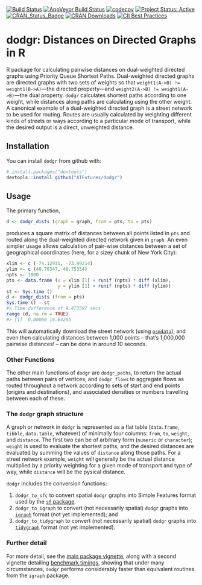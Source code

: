 <!-- README.md is generated from README.Rmd. Please edit that file -->

[![Build
Status](https://travis-ci.org/ATFutures/dodgr.svg)](https://travis-ci.org/ATFutures/dodgr)
[![AppVeyor Build
Status](https://ci.appveyor.com/api/projects/status/github/ATFutures/dodgr?branch=master&svg=true)](https://ci.appveyor.com/project/ATFutures/dodgr)
[![codecov](https://codecov.io/gh/ATFutures/dodgr/branch/master/graph/badge.svg)](https://codecov.io/gh/ATFutures/dodgr)
[![Project Status:
Active](http://www.repostatus.org/badges/latest/active.svg)](http://www.repostatus.org/#active)
[![CRAN\_Status\_Badge](http://www.r-pkg.org/badges/version/dodgr)](https://cran.r-project.org/package=dodgr)
[![CRAN
Downloads](http://cranlogs.r-pkg.org/badges/grand-total/dodgr?color=orange)](https://cran.r-project.org/package=dodgr)
[![CII Best
Practices](https://bestpractices.coreinfrastructure.org/projects/1396/badge)](https://bestpractices.coreinfrastructure.org/projects/1396)

# dodgr: Distances on Directed Graphs in R

R package for calculating pairwise distances on dual-weighted directed
graphs using Priority Queue Shortest Paths. Dual-weighted directed
graphs are directed graphs with two sets of weights so that
`weight1(A->B) != weight1(B->A)`—the directed property—and
`weight2(A->B) != weight1(A->B)`—the dual property. `dodgr` calculates
shortest paths according to one weight, while distances along paths are
calculating using the other weight. A canonical example of a
dual-weighted directed graph is a street network to be used for routing.
Routes are usually calculated by weighting different kinds of streets or
ways according to a particular mode of transport, while the desired
output is a direct, unweighted distance.

## Installation

You can install `dodgr` from github with:

``` r
# install.packages("devtools")
devtools::install_github("ATFutures/dodgr")
```

## Usage

The primary function,

``` r
d <- dodgr_dists (graph = graph, from = pts, to = pts)
```

produces a square matrix of distances between all points listed in `pts`
and routed along the dual-weighted directed network given in `graph`. An
even simpler usage allows calculation of pair-wise distances between a
set of geographical coordinates (here, for a sizey chunk of New York
City):

``` r
xlim <- c (-74.12931, -73.99214)
ylim <- c (40.70347, 40.75354)
npts <- 1000
pts <- data.frame (x = xlim [1] + runif (npts) * diff (xlim),
                   y = ylim [1] + runif (npts) * diff (ylim))
st <- Sys.time ()
d <- dodgr_dists (from = pts)
Sys.time () - st
#> Time difference of 9.473597 secs
range (d, na.rm = TRUE)
#> [1]  0.00000 16.64285
```

This will automatically download the street network (using
[`osmdata`](https://cran.r-project.org/package=osmdata)), and even then
calculating distances between 1,000 points – that’s 1,000,000 pairwise
distances\! – can be done in around 10 seconds.

### Other Functions

The other main functions of `dodgr` are `dodgr_paths`, to return the
actual paths between pairs of vertices, and `dodgr_flows` to aggregate
flows as routed throughout a network according to sets of start and end
points (origins and destinations), and associated densities or numbers
travelling between each of these.

### The `dodgr` graph structure

A graph or network in `dodgr` is represented as a flat table
(`data.frame`, `tibble`, `data.table`, whatever) of minimally four
columns: `from`, `to`, `weight`, and `distance`. The first two can be of
arbitrary form (`numeric` or `character`); `weight` is used to evaluate
the shortest paths, and the desired distances are evaluated by summing
the values of `distance` along those paths. For a street network
example, `weight` will generally be the actual distance multiplied by a
priority weighting for a given mode of transport and type of way, while
`distance` will be the pysical distance.

`dodgr` includes the conversion functions:

1.  `dodgr_to_sfc` to convert spatial `dodgr` graphs into Simple
    Features format used by the [`sf`
    package](https://cran.r-project.org/package=sf).
2.  `dodgr_to_igraph` to convert (not necessarily spatial) `dodgr`
    graphs into [`igraph`](https://cran.r-project.org/package=igraph)
    format (not yet implemented); and
3.  `dodgr_to_tidygraph` to convert (not necessarily spatial) `dodgr`
    graphs into
    [`tidygraph`](https://cran.r-project.org/package=tidygraph) format
    (not yet implemented).

### Further detail

For more detail, see the [main package
vignette](https://github.com/ATFutures/dodgr/articles/dodgr.html), along
with a second vignette detailing [benchmark
timings](https://github.com/ATFutures/dodgr/articles/benchmark.html),
showing that under many circumstances, `dodgr` performs considerably
faster than equivalent routines from the `igraph` package.
